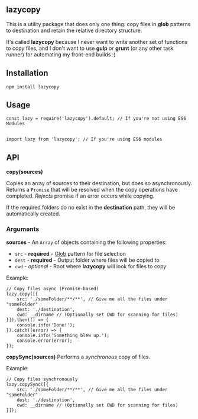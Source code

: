 ## lazycopy
This is a utility package that does only one thing: copy files in **glob** patterns to destination
and retain the relative directory structure.

It's called **lazycopy** because I never want to write another set of functions to copy files, and I don't want to use
**gulp** or **grunt** (or any other task runner) for automating my front-end builds :)

## Installation
`npm install lazycopy`

## Usage
```
const lazy = require('lazycopy').default; // If you're not using ES6 Modules


import lazy from 'lazycopy'; // If you're using ES6 modules
```

## API
**copy(sources)**

Copies an array of sources to their destination, but does so asynchronously. Returns a `Promise` that will be
resolved when the copy operations have completed. *Rejects* promise if an error occurs while copying.

If the required folders do no exist in the **destination** path, they will be automatically created.

### Arguments
**sources** - An `Array` of objects containing the following properties:
- `src` - **required** - [Glob](https://github.com/isaacs/node-glob) pattern for file selection
- `dest` - **required** - Output folder where files will be copied to
- `cwd` - *optional* - Root where **lazycopy** will look for files to copy

Example:

```
// Copy files async (Promise-based)
lazy.copy([{
    src: './someFolder/**/**', // Give me all the files under "someFolder"
    dest: './destination',
    cwd: __dirname // (Optionally set CWD for scanning for files)
}]).then(() => {
    console.info('Done!');
}).catch((error) => {
    console.info('Something blew up.');
    console.error(error);
});
```

**copySync(sources)**
Performs a *synchronous* copy of files.

Example:

```
// Copy files synchronously
lazy.copySync([{
    src: './someFolder/**/**', // Give me all the files under "someFolder"
    dest: './destination',
    cwd: __dirname // (Optionally set CWD for scanning for files)
}]);
```
